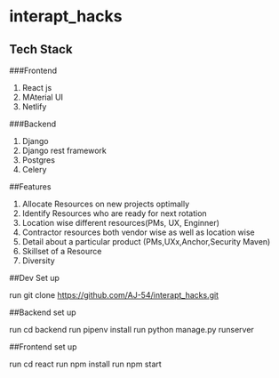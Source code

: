 # interapt_hacks
## Tech Stack

###Frontend
1. React js
2. MAterial UI
3. Netlify

###Backend

1. Django
2. Django rest framework
3. Postgres
4. Celery


##Features

1. Allocate Resources on new projects optimally
2. Identify Resources who are ready for next rotation
3. Location wise different resources(PMs, UX, Enginner)
4. Contractor resources both vendor wise as well as location wise
5. Detail about a particular product (PMs,UXx,Anchor,Security Maven)
6. Skillset of a Resource
7. Diversity

##Dev Set up

run git clone https://github.com/AJ-54/interapt_hacks.git

##Backend set up

run cd backend
run pipenv install
run python manage.py runserver

##Frontend set up

run cd react
run npm install
run npm start



